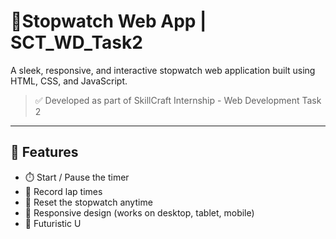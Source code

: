 # 🚀Stopwatch Web App | SCT_WD_Task2

A sleek, responsive, and interactive stopwatch web application built using HTML, CSS, and JavaScript.

> ✅ Developed as part of SkillCraft Internship - Web Development Task 2

---

## 🎯 Features

- ⏱️ Start / Pause the timer  
- 🏁 Record lap times  
- 🔄 Reset the stopwatch anytime  
- 📱 Responsive design (works on desktop, tablet, mobile)  
- 🌌 Futuristic U
